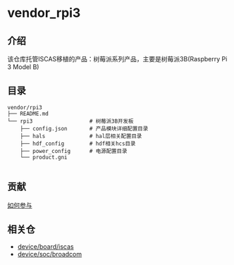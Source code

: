 # vendor_rpi3

## 介绍

该仓库托管ISCAS移植的产品：树莓派系列产品，主要是树莓派3B(Raspberry Pi 3 Model B)

## 目录

```
vendor/rpi3
├── README.md
└── rpi3                  # 树莓派3B开发板           
    ├── config.json       # 产品模块详细配置目录
    ├── hals              # hal层相关配置目录
    ├── hdf_config        # hdf相关hcs目录
    ├── power_config      # 电源配置目录
    └── product.gni
   
```

## 贡献

[如何参与](https://gitee.com/openharmony/docs/blob/HEAD/zh-cn/contribute/%E5%8F%82%E4%B8%8E%E8%B4%A1%E7%8C%AE.md)


## 相关仓

* [device/board/iscas](https://gitee.com/openharmony-sig/device_board_iscas)
* [device/soc/broadcom](https://gitee.com/openharmony-sig/device_soc_broadcom)